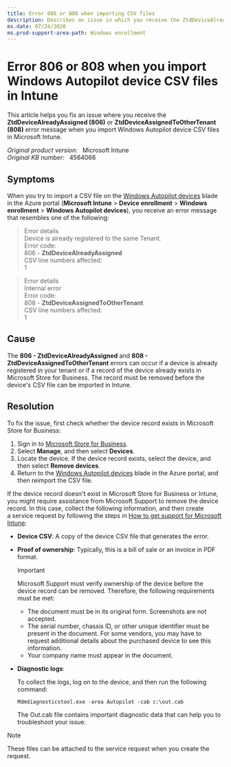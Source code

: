 ```yaml
---
title: Error 806 or 808 when importing CSV files
description: Describes an issue in which you receive the ZtdDeviceAlreadyAssigned (806) or ZtdDeviceAssignedToOtherTenant (808) error message when you import Windows Autopilot device CSV files in Intune.
ms.date: 07/24/2020
ms.prod-support-area-path: Windows enrollment
---
```

# Error 806 or 808 when you import Windows Autopilot device CSV files in Intune

This article helps you fix an issue where you receive the **ZtdDeviceAlreadyAssigned (806)** or **ZtdDeviceAssignedToOtherTenant (808)** error message when you import Windows Autopilot device CSV files in Microsoft Intune.

_Original product version:_ &nbsp; Microsoft Intune  
_Original KB number:_ &nbsp; 4564066

## Symptoms

When you try to import a CSV file on the [Windows Autopilot devices](https://portal.azure.com/#blade/Microsoft_Intune_Enrollment/EnrollmentMenu/windowsEnrollment) blade in the Azure portal (**Microsoft Intune** > **Device enrollment** > **Windows enrollment** > **Windows Autopilot devices**), you receive an error message that resembles one of the following:

> Error details  
> Device is already registered to the same Tenant.  
> Error code:  
> 806 - **ZtdDeviceAlreadyAssigned**  
> CSV line numbers affected:  
> 1

> Error details  
> Internal error  
> Error code:  
> 808 - **ZtdDeviceAssignedToOtherTenant**  
> CSV line numbers affected:  
> 1

## Cause

The **806 - ZtdDeviceAlreadyAssigned** and **808 - ZtdDeviceAssignedToOtherTenant** errors can occur if a device is already registered in your tenant or if a record of the device already exists in Microsoft Store for Business. The record must be removed before the device's CSV file can be imported in Intune.

## Resolution

To fix the issue, first check whether the device record exists in Microsoft Store for Business:

1. Sign in to [Microsoft Store for Business](https://businessstore.microsoft.com/).
2. Select **Manage**, and then select **Devices**.
3. Locate the device. If the device record exists, select the device, and then select **Remove devices**.
4. Return to the [Windows Autopilot devices](https://portal.azure.com/#blade/Microsoft_Intune_Enrollment/EnrollmentMenu/windowsEnrollment) blade in the Azure portal, and then reimport the CSV file.

If the device record doesn't exist in Microsoft Store for Business or Intune, you might require assistance from Microsoft Support to remove the device record. In this case, collect the following information, and then create a service request by following the steps in [How to get support for Microsoft Intune](/mem/intune/fundamentals/get-support):

- **Device CSV**: A copy of the device CSV file that generates the error.
- **Proof of ownership**: Typically, this is a bill of sale or an invoice in PDF format.

  > [!IMPORTANT]
  > Microsoft Support must verify ownership of the device before the device record can be removed. Therefore, the following requirements must be met:
  >
  > - The document must be in its original form. Screenshots are not accepted.
  > - The serial number, chassis ID, or other unique identifier must be present in the document. For some vendors, you may have to request additional details about the purchased device to see this information.
  > - Your company name must appear in the document.

- **Diagnostic logs**:

    To collect the logs, log on to the device, and then run the following command:

    ```console
    Mdmdiagnosticstool.exe -area Autopilot -cab c:\out.cab
    ```

    The Out.cab file contains important diagnostic data that can help you to troubleshoot your issue.

> [!NOTE]
> These files can be attached to the service request when you create the request.
